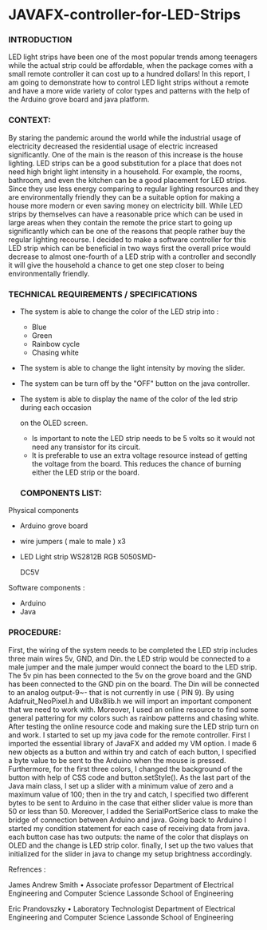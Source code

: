 # JAVAFX-controller-for-LED-Strips
### INTRODUCTION

LED light strips have been one of the most popular trends among teenagers while the actual strip
could be affordable, when the package comes with a small remote controller it can cost up to a
hundred dollars!
In this report, I am going to demonstrate how to control LED light strips without a remote and
have a more wide variety of color types and patterns with the help of the Arduino grove board
and java platform.

### CONTEXT:

By staring the pandemic around the world while the industrial usage of electricity decreased the
residential usage of electric increased significantly. One of the main is the reason of this increase
is the house lighting. LED strips can be a good substitution for a place that does not need high
bright light intensity in a household. For example, the rooms, bathroom, and even the kitchen can
be a good placement for LED strips. Since they use less energy comparing to regular lighting
resources and they are environmentally friendly they can be a suitable option for making a house
more modern or even saving money on electricity bill.
While LED strips by themselves can have a reasonable price which can be used in large areas
when they contain the remote the price start to going up significantly which can be one of the
reasons that people rather buy the regular lighting recourse.
I decided to make a software controller for this LED strip which can be beneficial in two ways
first the overall price would decrease to almost one-fourth of a LED strip with a controller and
secondly it will give the household a chance to get one step closer to being environmentally
friendly.

### TECHNICAL REQUIREMENTS / SPECIFICATIONS

- The system is able to change the color of the LED strip into :
    - Blue
    - Green
    - Rainbow cycle
    - Chasing white
- The system is able to change the light intensity by moving the slider.
- The system can be turn off by the "OFF" button on the java controller.
- The system is able to display the name of the color of the led strip during each occasion
    
    on the OLED screen.
    
    - Is important to note the LED strip needs to be 5 volts so it would not need any transistor for its
    circuit.
    - It is preferable to use an extra voltage resource instead of getting the voltage from the board.
    This reduces the chance of burning either the LED strip or the board.
    
    ### COMPONENTS LIST:

Physical components

- Arduino grove board
- wire jumpers ( male to male ) x3
- LED Light strip WS2812B RGB 5050SMD-
    
    DC5V
    

Software components :

- Arduino
- Java

### PROCEDURE:
First, the wiring of the system needs to be completed the LED strip includes three main wires 5v, GND, and Din.
the LED strip would be connected to a male jumper and the male jumper would connect the board to the LED strip.
The 5v pin has been connected to the 5v on the grove board and the GND has been connected to the GND pin on the board.
The Din will be connected to an analog output-9~- that is not currently in use ( PIN 9).
By using Adafruit_NeoPixel.h and U8x8lib.h we will import an important component that we need to work with.
Moreover, I used an online resource to find some general pattering for my colors such as rainbow patterns and chasing white.
After testing the online resource code and making sure the LED strip turn on and work. I started to set up my java code for the remote controller.
First I imported the essential library of JavaFX and added my VM option.
I made 6 new objects as a button and within try and catch of each button, I specified a byte value to be sent to the Arduino when the mouse is pressed. Furthermore, for the first three colors, I changed the background of the button with help of CSS code and button.setStyle().
As the last part of the Java main class, I set up a slider with a minimum value of zero and a maximum value of 100; then in the try and catch, I specified two different bytes to be sent to Arduino in the case that either slider value is more than 50 or less than 50.
Moreover, I added the SerialPortSerice class to make the bridge of connection between Arduino and java. Going back to Arduino I started my condition statement for each case of receiving data from java. each button case has two outputs: the name of the color that displays on OLED and the change is LED strip color.
finally, I set up the two values that initialized for the slider in java to change my setup brightness accordingly.


Refrences :

James Andrew Smith • Associate professor Department of Electrical Engineering and Computer Science Lassonde School of Engineering

Eric Prandovszky • Laboratory Technologist Department of Electrical Engineering and Computer Science Lassonde School of Engineering
